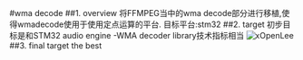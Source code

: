 #wma decode
##1. overview
    将FFMPEG当中的wma decode部分进行移植,使得wmadecode使用于使用定点运算的平台.
    目标平台:stm32
##2. target
    初步目标是和STM32 audio engine -WMA decoder library技术指标相当
    ![xOpenLee](http://ram.github.com/xOpenLee/wmaDecode/blob/master/source/wmaDecodeTarget.png)
##3. final target
    the best
